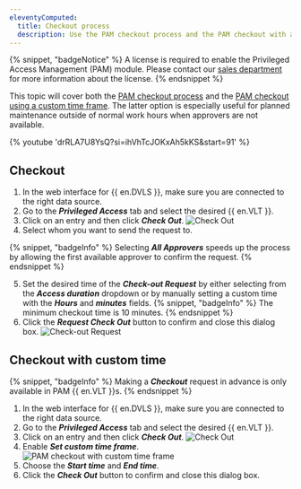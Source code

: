 ```yaml
---
eleventyComputed:
  title: Checkout process
  description: Use the PAM checkout process and the PAM checkout with a custom time frame.
---
```

{% snippet, "badgeNotice" %}
A license is required to enable the Privileged Access Management (PAM) module. Please contact our [sales department](mailto:sales@devolutions.net) for more information about the license.
{% endsnippet %}

This topic will cover both the [PAM checkout process](#checkout) and the [PAM checkout using a custom time frame](#checkout-with-custom-time). The latter option is especially useful for planned maintenance outside of normal work hours when approvers are not available.

{% youtube 'drRLA7U8YsQ?si=ihVhTcJOKxAh5kKS&amp;start=91' %}

## Checkout
1. In the web interface for {{ en.DVLS }}, make sure you are connected to the right data source.
1. Go to the ***Privileged Access*** tab and select the desired {{ en.VLT }}.
1. Click on an entry and then click ***Check Out***.
![Check Out](https://cdnweb.devolutions.net/docs/docs_en_server_ServerOp0036.png)
1. Select whom you want to send the request to.

{% snippet, "badgeInfo" %}
Selecting ***All Approvers*** speeds up the process by allowing the first available approver to confirm the request.
{% endsnippet %}

5. Set the desired time of the ***Check-out Request*** by either selecting from the ***Access duration*** dropdown or by manually setting a custom time with the ***Hours*** and ***minutes*** fields.
   {% snippet, "badgeInfo" %}
   The minimum checkout time is 10 minutes.
   {% endsnippet %}
1. Click the ***Request Check Out*** button to confirm and close this dialog box.
![Check-out Request](https://cdnweb.devolutions.net/docs/docs_en_server_ServerOp6112.png)

## Checkout with custom time
{% snippet, "badgeInfo" %}
Making a ***Checkout*** request in advance is only available in PAM {{ en.VLT }}s.
{% endsnippet %}

1. In the web interface for {{ en.DVLS }}, make sure you are connected to the right data source.
1. Go to the ***Privileged Access*** tab and select the desired {{ en.VLT }}.
1. Click on an entry and then click ***Check Out***.
![Check Out](https://cdnweb.devolutions.net/docs/docs_en_server_ServerOp0036.png)
1. Enable ***Set custom time frame***.
![PAM checkout with custom time frame](https://cdnweb.devolutions.net/docs/docs_en_server_ServerOp0035.png)
1. Choose the ***Start time*** and ***End time***.
1. Click the ***Check Out*** button to confirm and close this dialog box.
